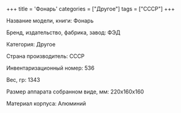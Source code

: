 +++
title = 'Фонарь'
categories = ["Другое"]
tags = ["СССР"]
+++

Название модели, книги: Фонарь

Бренд, издательство, фабрика, завод: ФЭД

Категория: Другое

Страна производитель: СССР

Инвентаризационный номер: 536

Вес, гр: 1343

Размер аппарата  собранном виде, мм: 220х160х160

Материал корпуса: Алюминий

